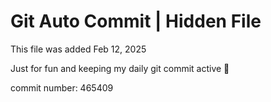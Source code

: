 # Git Auto Commit | Hidden File

This file was added Feb 12, 2025

Just for fun and keeping my daily git commit active 🤪

commit number: 465409
